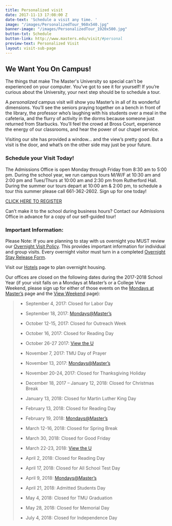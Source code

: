 ```yaml
---
title: Personalized visit
date: 2017-11-13 17:08:00 Z
date-text: 'Schedule a visit any time. '
image: "/images/PersonalizedTour_960x540.jpg"
banner-image: "/images/PersonalizedTour_1920x500.jpg"
button-txt: Schedule
button-link: http://www.masters.edu/visit/#personal
preview-text: Personalized Visit
layout: visit-sub-page
---
```


## We Want You On Campus!

The things that make The Master's University so special can’t be experienced on your computer. You’ve got to see it for yourself! If you’re curious about the University, your next step should be to schedule a tour.

A *personalized* campus visit will show you Master’s in all of its wonderful dimensions. You’ll see the seniors praying together on a bench in front of the library, the professor who’s laughing with his students over a meal in the cafeteria, and the flurry of activity in the dorms because someone just returned from Starbucks. You’ll feel the crowd at Bross Court, experience the energy of our classrooms, and hear the power of our chapel service.

Visiting our site has provided a window… and the view’s pretty good. But a visit is the door, and what’s on the other side may just be your future.

### Schedule your Visit Today!

The Admissions Office is open Monday through Friday from 8:30 am to 5:00 pm. During the school year, we run campus tours M/W/F at 10:30 am and 2:00 pm and Tues/Thurs at 10:00 am and 2:30 pm from Rutherford Hall. During the summer our tours depart at 10:00 am & 2:00 pm, to schedule a tour this summer please call 661-362-2602. Sign up for one today!

[CLICK HERE TO REGISTER](https://masters.tfaforms.net/217730)

Can’t make it to the school during business hours? Contact our Admissions Office in advance for a copy of our self-guided tour!

### Important Information:

Please Note: If you are planning to stay with us overnight you MUST review our [Overnight Visit Policy](http://www.masters.edu/undergrad/visit/overnight/). This provides important information for individual and group visits. Every overnight visitor must turn in a completed [Overnight Stay Release Form](/media/870365/tmu_activityrelease-2017.pdf).

Visit our [Hotels](/hotels) page to plan overnight housing.

Our offices are closed on the following dates during the 2017-2018 School Year (if your visit falls on a Mondays at Master’s or a College View Weekend, please sign up for either of those events on the [Mondays at Master’s](#mondays) page and the [View Weekend](#view) page):

> * September 4, 2017: Closed for Labor Day
>
> * September 18, 2017: [Mondays@Master’s](#mondays)
>
> * October 12-15, 2017: Closed for Outreach Week
>
> * October 16, 2017: Closed for Reading Day
>
> * October 26-27 2017: [View the U](#view)
>
> * November 7, 2017: TMU Day of Prayer
>
> * November 13, 2017: [Mondays@Master’s](#mondays)
>
> * November 20-24, 2017: Closed for Thanksgiving Holiday
>
> * December 18, 2017 – January 12, 2018: Closed for Christmas Break
>
> * January 13, 2018: Closed for Martin Luther King Day
>
> * February 13, 2018: Closed for Reading Day
>
> * February 19, 2018: [Mondays@Master’s](#mondays)
>
> * March 12-16, 2018: Closed for Spring Break
>
> * March 30, 2018: Closed for Good Friday
>
> * March 22-23, 2018: [View the U](#view)
>
> * April 2, 2018: Closed for Reading Day
>
> * April 17, 2018: Closed for All School Test Day
>
> * April 9, 2018: [Mondays@Master’s](#mondays)
>
> * April 21, 2018: Admitted Students Day
>
> * May 4, 2018: Closed for TMU Graduation
>
> * May 28, 2018: Closed for Memorial Day
>
> * July 4, 2018: Closed for Independence Day